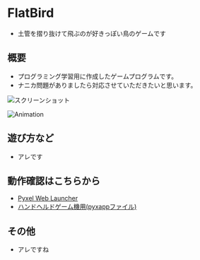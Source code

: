 # FlatBird
- 土管を摺り抜けて飛ぶのが好きっぽい鳥のゲームです


## 概要
- プログラミング学習用に作成したゲームプログラムです。
- ナニカ問題がありましたら対応させていただきたいと思います。

![スクリーンショット](https://cdn-ak.f.st-hatena.com/images/fotolife/H/Hiesuke/20240626/20240626112955.png)

![Animation](https://cdn-ak.f.st-hatena.com/images/fotolife/H/Hiesuke/20240626/20240626112842.gif)


## 遊び方など
- アレです

## 動作確認はこちらから
- [Pyxel Web Launcher](https://kitao.github.io/pyxel/wasm/launcher/?run=Hiekichi.FlatBird.FlatBird240)
- [ハンドヘルドゲーム機用(pyxappファイル)](https://github.com/Hiekichi/FlatBird/blob/main/FlatBird.pyxapp)


## その他
- アレですね
